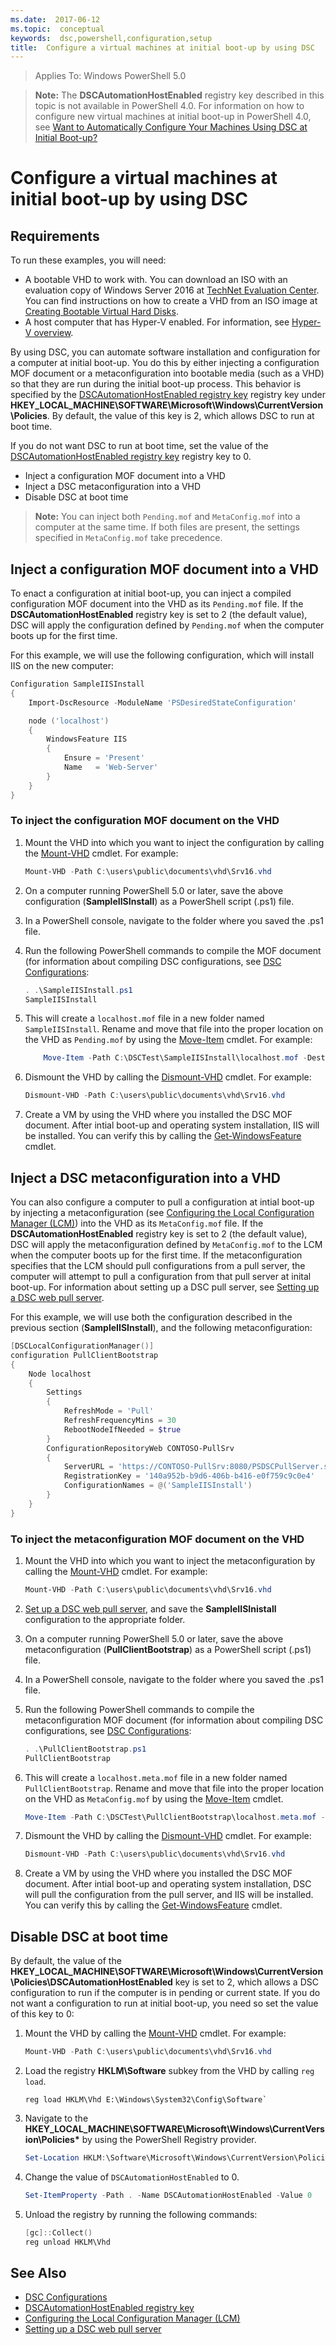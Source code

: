 ```yaml
---
ms.date:  2017-06-12
ms.topic:  conceptual
keywords:  dsc,powershell,configuration,setup
title:  Configure a virtual machines at initial boot-up by using DSC
---
```


>Applies To: Windows PowerShell 5.0

>**Note:** The **DSCAutomationHostEnabled** registry key described in this topic is not available in PowerShell 4.0.
For information on how to configure new virtual machines at initial boot-up in PowerShell 4.0, see
[Want to Automatically Configure Your Machines Using DSC at Initial Boot-up?](https://blogs.msdn.microsoft.com/powershell/2014/02/28/want-to-automatically-configure-your-machines-using-dsc-at-initial-boot-up/)

# Configure a virtual machines at initial boot-up by using DSC

## Requirements

To run these examples, you will need:

- A bootable VHD to work with. You can download an ISO with an evaluation copy of Windows Server 2016 at
    [TechNet Evaluation Center](https://www.microsoft.com/evalcenter/evaluate-windows-server-2016). You can find instructions on how to create a VHD
    from an ISO image at [Creating Bootable Virtual Hard Disks](https://technet.microsoft.com/library/gg318049.aspx).
- A host computer that has Hyper-V enabled. For information, see [Hyper-V overview](https://technet.microsoft.com/library/hh831531.aspx).

By using DSC, you can automate software installation and configuration for a computer at initial boot-up.
You do this by either injecting a configuration MOF document or a metaconfiguration into bootable media (such as a VHD) so that they are run during the initial boot-up process.
This behavior is specified by the [DSCAutomationHostEnabled registry key](DSCAutomationHostEnabled.md) registry key under **HKEY_LOCAL_MACHINE\SOFTWARE\Microsoft\Windows\CurrentVersion\Policies**.
By default, the value of this key is 2, which allows DSC to run at boot time.

If you do not want DSC to run at boot time, set the value of the [DSCAutomationHostEnabled registry key](DSCAutomationHostEnabled.md) registry key to 0.

- Inject a configuration MOF document into a VHD
- Inject a DSC metaconfiguration into a VHD
- Disable DSC at boot time

>**Note:** You can inject both `Pending.mof` and `MetaConfig.mof` into a computer at the same time.
If both files are present, the settings specified in `MetaConfig.mof` take precedence.

## Inject a configuration MOF document into a VHD

To enact a configuration at initial boot-up, you can inject a compiled configuration MOF document into the VHD as its `Pending.mof` file.
If the **DSCAutomationHostEnabled** registry key is set to 2 (the default value), DSC will apply the configuration defined by `Pending.mof` when the computer boots up for the first time.

For this example, we will use the following configuration, which will install IIS on the new computer:

```powershell
Configuration SampleIISInstall
{
    Import-DscResource -ModuleName 'PSDesiredStateConfiguration'

    node ('localhost')
    {
        WindowsFeature IIS
        {
            Ensure = 'Present'
            Name   = 'Web-Server'
        }
    }
}
```

### To inject the configuration MOF document on the VHD

1. Mount the VHD into which you want to inject the configuration by calling the [Mount-VHD](https://technet.microsoft.com/library/hh848551.aspx) cmdlet. For example:

    ```powershell
    Mount-VHD -Path C:\users\public\documents\vhd\Srv16.vhd
    ```
2. On a computer running PowerShell 5.0 or later, save the above configuration (**SampleIISInstall**) as a PowerShell script (.ps1) file.

3. In a PowerShell console, navigate to the folder where you saved the .ps1 file.

4. Run the following PowerShell commands to compile the MOF document (for information about compiling DSC configurations, see [DSC Configurations](configurations.md):

    ```powershell
    . .\SampleIISInstall.ps1
    SampleIISInstall
    ```

5. This will create a `localhost.mof` file in a new folder named `SampleIISInstall`.
Rename and move that file into the proper location on the VHD as `Pending.mof` by using the [Move-Item](https://technet.microsoft.comlibrary/hh849852.aspx) cmdlet. For example:

    ```powershell
        Move-Item -Path C:\DSCTest\SampleIISInstall\localhost.mof -Destination E:\Windows\System32\Configuration\Pending.mof
    ```
6. Dismount the VHD by calling the [Dismount-VHD](https://technet.microsoft.com/library/hh848562.aspx) cmdlet. For example:

    ```powershell
    Dismount-VHD -Path C:\users\public\documents\vhd\Srv16.vhd
    ```

7. Create a VM by using the VHD where you installed the DSC MOF document. 
After intial boot-up and operating system installation, IIS will be installed.
You can verify this by calling the [Get-WindowsFeature](https://technet.microsoft.com/library/jj205469.aspx) cmdlet.

## Inject a DSC metaconfiguration into a VHD

You can also configure a computer to pull a configuration at intial boot-up by injecting a metaconfiguration (see [Configuring the Local Configuration Manager (LCM)](metaConfig.md)) into the VHD as its `MetaConfig.mof` file.
If the **DSCAutomationHostEnabled** registry key is set to 2 (the default value),  DSC will apply the metaconfiguration defined by `MetaConfig.mof` to the LCM when the computer boots up for the first time.
If the metaconfiguration specifies that the LCM should pull configurations from a pull server, the computer will attempt to pull a configuration from that pull server at inital boot-up.
For information about setting up a DSC pull server, see [Setting up a DSC web pull server](pullServer.md).

For this example, we will use both the configuration described in the previous section (**SampleIISInstall**), and the following metaconfiguration:

```powershell
[DSCLocalConfigurationManager()]
configuration PullClientBootstrap
{
    Node localhost
    {
        Settings
        {
            RefreshMode = 'Pull'
            RefreshFrequencyMins = 30
            RebootNodeIfNeeded = $true
        }
        ConfigurationRepositoryWeb CONTOSO-PullSrv
        {
            ServerURL = 'https://CONTOSO-PullSrv:8080/PSDSCPullServer.svc'
            RegistrationKey = '140a952b-b9d6-406b-b416-e0f759c9c0e4'
            ConfigurationNames = @('SampleIISInstall')
        }
    }
}
```

### To inject the metaconfiguration MOF document on the VHD

1. Mount the VHD into which you want to inject the metaconfiguration by calling the [Mount-VHD](https://technet.microsoft.com/library/hh848551.aspx) cmdlet. For example:

    ```powershell
    Mount-VHD -Path C:\users\public\documents\vhd\Srv16.vhd
    ```

2. [Set up a DSC web pull server](pullServer.md), and save the **SampleIISInistall** configuration to the appropriate folder.

3. On a computer running PowerShell 5.0 or later, save the above metaconfiguration (**PullClientBootstrap**) as a PowerShell script (.ps1) file.

4. In a PowerShell console, navigate to the folder where you saved the .ps1 file.

5. Run the following PowerShell commands to compile the  metaconfiguration MOF document (for information about compiling DSC configurations, see [DSC Configurations](configurations.md):

    ```powershell
    . .\PullClientBootstrap.ps1
    PullClientBootstrap
    ```

6. This will create a `localhost.meta.mof` file in a new folder named `PullClientBootstrap`.
Rename and move that file into the proper location on the VHD as `MetaConfig.mof` by using the [Move-Item](https://technet.microsoft.comlibrary/hh849852.aspx) cmdlet.

    ```powershell
    Move-Item -Path C:\DSCTest\PullClientBootstrap\localhost.meta.mof -Destination E:\Windows\Sytem32\Configuration\MetaConfig.mof
    ```

7. Dismount the VHD by calling the [Dismount-VHD](https://technet.microsoft.com/library/hh848562.aspx) cmdlet. For example:

    ```powershell
    Dismount-VHD -Path C:\users\public\documents\vhd\Srv16.vhd
    ```

8. Create a VM by using the VHD where you installed the DSC MOF document.
After intial boot-up and operating system installation, DSC will pull the configuration from the pull server, and IIS will be installed.
You can verify this by calling the [Get-WindowsFeature](https://technet.microsoft.com/library/jj205469.aspx) cmdlet.

## Disable DSC at boot time

By default, the value of the **HKEY_LOCAL_MACHINE\SOFTWARE\Microsoft\Windows\CurrentVersion\Policies\DSCAutomationHostEnabled** key is set to 2,
which allows a DSC configuration to run if the computer is in pending or current state. If you do not want a configuration to run at initial boot-up, you need
so set the value of this key to 0:

1. Mount the VHD by calling the [Mount-VHD](https://technet.microsoft.com/library/hh848551.aspx) cmdlet. For example:

    ```powershell
    Mount-VHD -Path C:\users\public\documents\vhd\Srv16.vhd
    ```

2. Load the registry **HKLM\Software** subkey from the VHD by calling `reg load`.

    ```
    reg load HKLM\Vhd E:\Windows\System32\Config\Software`
    ```

3. Navigate to the **HKEY_LOCAL_MACHINE\SOFTWARE\Microsoft\Windows\CurrentVersion\Policies\*** by using the PowerShell Registry provider.

    ```powershell
    Set-Location HKLM:\Software\Microsoft\Windows\CurrentVersion\Policies`
    ```

4. Change the value of `DSCAutomationHostEnabled` to 0.

    ```powershell
    Set-ItemProperty -Path . -Name DSCAutomationHostEnabled -Value 0
    ```

5. Unload the registry by running the following commands:

    ```powershell
    [gc]::Collect()
    reg unload HKLM\Vhd
    ```

## See Also

- [DSC Configurations](configurations.md)
- [DSCAutomationHostEnabled registry key](DSCAutomationHostEnabled.md)
- [Configuring the Local Configuration Manager (LCM)](metaConfig.md)
- [Setting up a DSC web pull server](pullServer.md)

